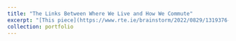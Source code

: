 ```yaml
---
title: "The Links Between Where We Live and How We Commute"
excerpt: "[This piece](https://www.rte.ie/brainstorm/2022/0829/1319376-land-use-transport-policies-commuting-walking-cycling-public-transport/) illustrates the main findings from my ongoing research about the relationships between local built environments and commuting behaviours. It emphasizes that research such as this can positively contribute to pressing policymaking missions concerned reducing the environmental damage attributable to human activity. <br/><img src='/images/RTE Cover.jpg'>"
collection: portfolio
---
```



